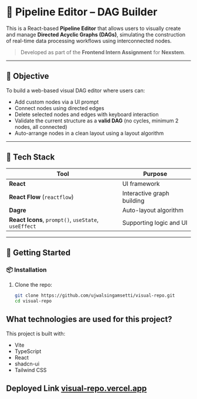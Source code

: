 # 🚀 Pipeline Editor – DAG Builder

This is a React-based **Pipeline Editor** that allows users to visually create and manage **Directed Acyclic Graphs (DAGs)**, simulating the construction of real-time data processing workflows using interconnected nodes.

> Developed as part of the **Frontend Intern Assignment** for **Nexstem**.

---

## 🎯 Objective

To build a web-based visual DAG editor where users can:
- Add custom nodes via a UI prompt
- Connect nodes using directed edges
- Delete selected nodes and edges with keyboard interaction
- Validate the current structure as a **valid DAG** (no cycles, minimum 2 nodes, all connected)
- Auto-arrange nodes in a clean layout using a layout algorithm

---

## 🔧 Tech Stack

| Tool | Purpose |
|------|---------|
| **React** | UI framework |
| **React Flow** (`reactflow`) | Interactive graph building |
| **Dagre** | Auto-layout algorithm |
| **React Icons**, `prompt()`, `useState`, `useEffect` | Supporting logic and UI |

---

## 🚀 Getting Started

### 📦 Installation

1. Clone the repo:
   ```bash
   git clone https://github.com/ujwalsingamsetti/visual-repo.git
   cd visual-repo


## What technologies are used for this project?

This project is built with:

- Vite
- TypeScript
- React
- shadcn-ui
- Tailwind CSS

## Deployed Link [visual-repo.vercel.app](visual-repo.vercel.app)
